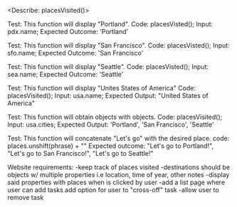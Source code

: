 <Describe: placesVisited()>

Test: This function will display "Portland".
Code: placesVisted();
Input: pdx.name;
Expected Outcome: 'Portland'

Test: This function will display "San Francisco".
Code: placesVisted();
Input: sfo.name;
Expected Outcome: 'San Francisco'

Test: This function will display "Seattle".
Code: placesVisted();
Input: sea.name;
Expected Outcome: 'Seattle'

Test: This function will display "Unites States of America"
Code: placesVisited();
Input: usa.name;
Expected Output: "United States of America"

Test: This function will obtain objects with objects.
Code: placesVisited();
Input: usa.cities;
Expected Output: 'Portland', 'San Francisco', 'Seattle'

Test: This function will concatenate "Let's go" with the desired place.
code: places.unshift(phrase) + ""
Expected outcome: "Let's go to Portland!", "Let's go to San Francisco!", "Let's go to Seattle!"




Website requirements:
-keep track of places visited
  -destinations should be objects w/ multiple properties 
    i.e location, time of year, other notes
-display said properties with places when is clicked by user
-add a list page where user can add tasks
add option for user to "cross-off" task
-allow user to remove task

